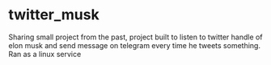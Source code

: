 # twitter_musk
Sharing small project from the past, project built to listen to twitter handle of elon musk and send message on telegram every time he tweets something. Ran as a linux service

